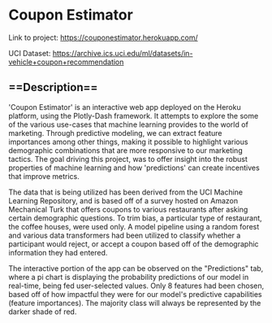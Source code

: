 # Coupon Estimator

Link to project: https://couponestimator.herokuapp.com/

UCI Dataset: https://archive.ics.uci.edu/ml/datasets/in-vehicle+coupon+recommendation

## ==Description==

'Coupon Estimator' is an interactive web app deployed on the Heroku platform, using the Plotly-Dash framework.
It attempts to explore the some of the various use-cases that machine learning provides to the world
of marketing. Through predictive modeling, we can extract feature importances among other things, 
making it possible to highlight various demographic combinations that are more responsive to our 
marketing tactics. The goal driving this project, was to offer insight into the robust properties
of machine learning and how 'predictions' can create incentives that improve metrics.

The data that is being utilized has been derived from the UCI Machine Learning Repository, and is
based off of a survey hosted on Amazon Mechanical Turk that offers coupons to various restaurants
after asking certain demographic questions. To trim bias, a particular type of restaurant, the 
coffee houses, were used only. A model pipeline using a random forest and various data transformers
had been utilized to classify whether a participant would reject, or accept a coupon based off of
the demographic information they had entered.

The interactive portion of the app can be observed on the "Predictions" tab, where a pi chart is displaying
the probability predictions of our model in real-time, being fed user-selected values. Only 8 features
had been chosen, based off of how impactful they were for our model's predictive capabilities (feature importances).
The majority class will always be represented by the darker shade of red.
